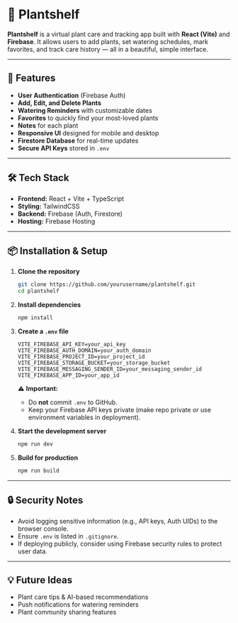 # 🌱 Plantshelf

**Plantshelf** is a virtual plant care and tracking app built with **React (Vite)** and **Firebase**.
It allows users to add plants, set watering schedules, mark favorites, and track care history — all in a beautiful, simple interface.

---

## 🚀 Features

* **User Authentication** (Firebase Auth)
* **Add, Edit, and Delete Plants**
* **Watering Reminders** with customizable dates
* **Favorites** to quickly find your most-loved plants
* **Notes** for each plant
* **Responsive UI** designed for mobile and desktop
* **Firestore Database** for real-time updates
* **Secure API Keys** stored in `.env`

---

## 🛠️ Tech Stack

* **Frontend:** React + Vite + TypeScript
* **Styling:** TailwindCSS
* **Backend:** Firebase (Auth, Firestore)
* **Hosting:** Firebase Hosting

---

## 📦 Installation & Setup

1. **Clone the repository**

   ```bash
   git clone https://github.com/yourusername/plantshelf.git
   cd plantshelf
   ```

2. **Install dependencies**

   ```bash
   npm install
   ```

3. **Create a `.env` file**

   ```
   VITE_FIREBASE_API_KEY=your_api_key
   VITE_FIREBASE_AUTH_DOMAIN=your_auth_domain
   VITE_FIREBASE_PROJECT_ID=your_project_id
   VITE_FIREBASE_STORAGE_BUCKET=your_storage_bucket
   VITE_FIREBASE_MESSAGING_SENDER_ID=your_messaging_sender_id
   VITE_FIREBASE_APP_ID=your_app_id
   ```

   ⚠️ **Important:**

   * Do **not** commit `.env` to GitHub.
   * Keep your Firebase API keys private (make repo private or use environment variables in deployment).

4. **Start the development server**

   ```bash
   npm run dev
   ```

5. **Build for production**

   ```bash
   npm run build
   ```

---

## 🔒 Security Notes

* Avoid logging sensitive information (e.g., API keys, Auth UIDs) to the browser console.
* Ensure `.env` is listed in `.gitignore`.
* If deploying publicly, consider using Firebase security rules to protect user data.

---

## 💡 Future Ideas

* Plant care tips & AI-based recommendations
* Push notifications for watering reminders
* Plant community sharing features
